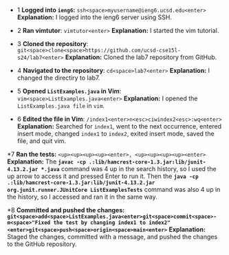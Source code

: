 



* 1 **Logged into `ieng6`:** `ssh<space>myusername@ieng6.ucsd.edu<enter>`
  **Explanation:** I logged into the ieng6 server using SSH.
  
* 2 **Ran vimtutor**: `vimtutor<enter>`
  **Explanation:** I started the vim tutorial.
  
* 3 **Cloned the repository**: `git<space>clone<space>https://github.com/ucsd-cse15l-s24/lab7<enter>`
  **Explanation:** Cloned the lab7 repository from GitHub.
  
* 4 **Navigated to the repository**: `cd<space>lab7<enter>`
  **Explanation:** I changed the directiry to lab7.
  
* 5 **Opened `ListExamples.java` in Vim**: `vim<space>ListExamples.java<enter>`
  **Explanation:** I opened the `ListExamples.java file` in `vim`.
  
* 6 **Edited the file in Vim**: `/index1<enter>n<esc>ciwindex2<esc>:wq<enter>`
  **Explanation:** Searched for `index1`, went to the next occurrence, entered insert mode, changed `index1` to `index2`, exited insert mode, saved the file, and quit vim.
  
*7 **Ran the tests:** `<up><up><up><up><enter>, <up><up><up><up><enter>`
  **Explanation:** The **`javac -cp .:lib/hamcrest-core-1.3.jar:lib/junit-4.13.2.jar *.java`** command was 4 up in the search history, so I used the up arrow to access it and pressed Enter to run it. Then the **`java -cp .:lib/hamcrest-core-1.3.jar:lib/junit-4.13.2.jar org.junit.runner.JUnitCore ListExamplesTests`** command was also 4 up in the history, so I accessed and ran it in the same way.

*8 **Committed and pushed the changes:** **`git<space>add<space>ListExamples.java<enter>git<space>commit<space>-m<space>"Fixed the test by changing index1 to index2"<enter>git<space>push<space>origin<space>main<enter>`**
  **Explanation:** Staged the changes, committed with a message, and pushed the changes to the GitHub repository.


